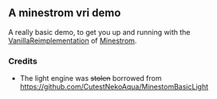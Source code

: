 ## A minestrom vri demo

A really basic demo, to get you up and running with the [VanillaReimplementation](https://github.com/Minestom/VanillaReimplementation) of [Minestrom](https://github.com/Minestom/Minestom).


### Credits
- The light engine was ~~stolen~~ borrowed from https://github.com/CutestNekoAqua/MinestomBasicLight
